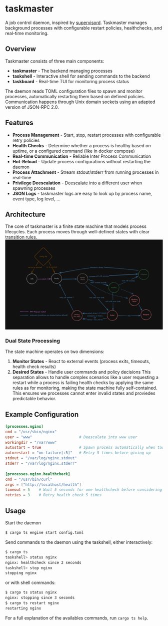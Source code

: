 # taskmaster
A job control daemon, inspired by [supervisord](https://supervisord.org/index.html). Taskmaster manages background processes with configurable restart policies, healthchecks, and real-time monitoring.

## Overview
Taskmaster consists of three main components:
* **taskmaster** - The backend managing processes
* **taskshell** - Interactive shell for sending commands to the backend
* **taskboard** - Real-time TUI for monitoring process status

The daemon reads TOML configuration files to spawn and monitor processes, automatically restarting them based on defined policies.
Communication happens through Unix domain sockets using an adapted version of JSON-RPC 2.0.

## Features
* **Process Management** - Start, stop, restart processes with configurable retry policies
* **Health Checks** - Determine whether a process is healthy based on uptime, or a configured command (like in docker compose)
* **Real-time Communication** - Reliable Inter Process Communication
* **Hot-Reload** - Update process configurations without restarting the daemon
* **Process Attachment** - Stream stdout/stderr from running processes in real-time
* **Privilege Deescalation** - Deescalate into a different user when spawning processes
* **JSON Logs** - taskmaster logs are easy to look up by process name, event type, log level, ...

## Architecture
The core of taskmaster is a finite state machine that models process lifecycles. Each process moves through well-defined states with clear transition rules.
![alt text](assets/state_diagram.png)

### Dual State Processing
The state machine operates on two dimensions:
1. **Monitor States** - React to external events (process exits, timeouts, health check results)
2. **Desired States** - Handle user commands and policy decisions
This separation allows to handle complex scenarios like a user requesting a restart while a process is failing health checks by applying the same rules as for monitoring, making the state machine fully self-contained.
This ensures we processes cannot enter invalid states and proviedes predictable behavior.

## Example Configuration
```toml
[processes.nginx]
cmd = "/usr/sbin/nginx"
user = "www"                     # Deescalate into www user
workingdir = "/var/www"
autostart = true                 # Spawn process automatically when taskmaster is started
autorestart = "on-failure[:5]"   # Retry 5 times before giving up   
stdout = "/var/log/nginx.stdout"
stderr = "/var/log/nginx.stderr"

[processes.nginx.healthcheck]
cmd = "/usr/bin/curl"
args = ["http://localhost/health"]
timeout = 5    # Wait 5 seconds for one healthcheck before considering it failed
retries = 3    # Retry health check 5 times
```
## Usage
Start the daemon
```bash
$ cargo ts engine start config.toml
```
Send commands to the daemon using the taskshell, either interactively:
```bash
$ cargo ts
taskshell> status nginx
nginx: healthcheck since 2 seconds
taskshell> stop nginx
stopping nginx
```
or with shell commands:
```bash
$ cargo ts status nginx
nginx: stopping since 3 seconds
$ cargo ts restart nginx
restarting nginx
```
For a full explanation of the availables commands, run `cargo ts help`.
